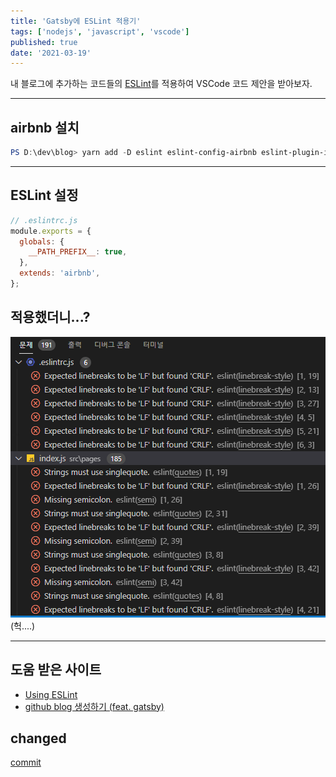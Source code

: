 ```yaml
---
title: 'Gatsby에 ESLint 적용기'
tags: ['nodejs', 'javascript', 'vscode']
published: true
date: '2021-03-19'
---
```


내 블로그에 추가하는 코드들의 [ESLint](https://poiemaweb.com/eslint)를 적용하여 VSCode 코드 제안을 받아보자.

---

## airbnb 설치

```powershell
PS D:\dev\blog> yarn add -D eslint eslint-config-airbnb eslint-plugin-import eslint-plugin-jsx-a11y eslint-plugin-react
```

---

## ESLint 설정

```javascript
// .eslintrc.js
module.exports = {
  globals: {
    __PATH_PREFIX__: true,
  },
  extends: 'airbnb',
};
```

## 적용했더니...?

![](/snapshot/lintError1.PNG)
(헉....)

---

## 도움 받은 사이트

- [Using ESLint](https://www.gatsbyjs.com/docs/how-to/custom-configuration/eslint/)
- [github blog 생성하기 (feat. gatsby)](https://velog.io/@hwang-eunji/create-github-blog-feat.-gatsby)

## changed

[commit](https://github.com/whitesky0109/whitesky0109.github.io/commit/094d853b0d38d6f8cf23642d418479b232382f16)
